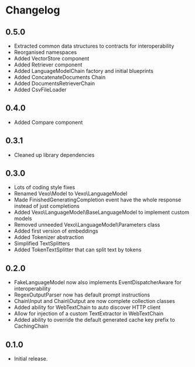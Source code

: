 # Changelog

## 0.5.0

* Extracted common data structures to contracts for interoperability
* Reorganised namespaces
* Added VectorStore component
* Added Retriever component
* Added LanguageModelChain factory and initial blueprints
* Added ConcatenateDocuments Chain
* Added DocumentsRetrieverChain
* Added CsvFileLoader

## 0.4.0

* Added Compare component

## 0.3.1

* Cleaned up library dependencies

## 0.3.0

* Lots of coding style fixes
* Renamed Vexo\Model to Vexo\LanguageModel
* Made FinishedGeneratingCompletion event have the whole response instead of just completions
* Added Vexo\LanguageModel\BaseLanguageModel to implement custom models
* Removed unneeded Vexo\LanguageModel\Parameters class
* Added first version of embeddings
* Added Tokenizer abstraction
* Simplified TextSplitters
* Added TokenTextSplitter that can split text by tokens

## 0.2.0

* FakeLanguageModel now also implements EventDispatcherAware for interoperability
* RegexOutputParser now has default prompt instructions
* Chain\Input and Chain\Output are now complete collection classes
* Added ability for WebTextChain to auto discover HTTP client
* Allow for injection of a custom TextExtractor in WebTextChain
* Added ability to override the default generated cache key prefix to CachingChain

## 0.1.0

* Initial release.
